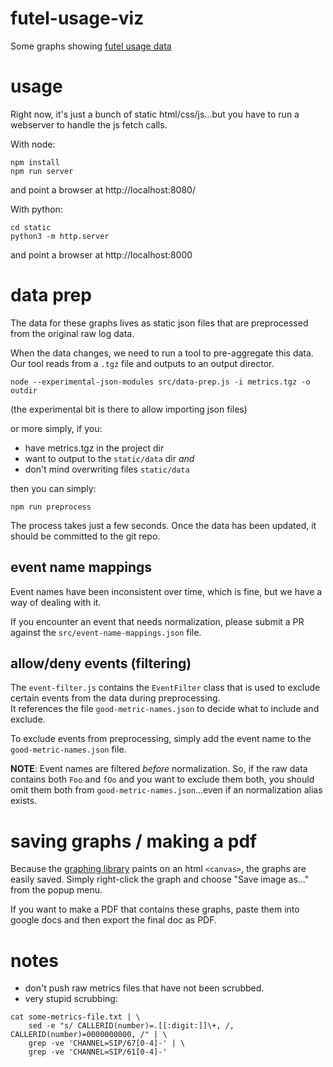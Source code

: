 # futel-usage-viz
Some graphs showing [futel usage data](https://breedx2.github.io/futel-usage-viz/static/)

# usage

Right now, it's just a bunch of static html/css/js...but you have to
run a webserver to handle the js fetch calls.

With node:
```
npm install
npm run server
```
and point a browser at http://localhost:8080/

With python:
```
cd static
python3 -m http.server
```
and point a browser at http://localhost:8000

# data prep

The data for these graphs lives as static json files that are preprocessed
from the original raw log data.

When the data changes, we need to run a tool to pre-aggregate this data.  
Our tool reads from a `.tgz` file and outputs to an output director.

```
node --experimental-json-modules src/data-prep.js -i metrics.tgz -o outdir
```
(the experimental bit is there to allow importing json files)

or more simply, if you:
* have metrics.tgz in the project dir
* want to output to the `static/data` dir *and*
* don't mind overwriting files `static/data`

then you can simply:
```
npm run preprocess
```

The process takes just a few seconds.  Once the data has been updated, it should
be committed to the git repo.

## event name mappings

Event names have been inconsistent over time, which is fine, but we have a way
of dealing with it.

If you encounter an event that needs normalization, please submit a PR against
the `src/event-name-mappings.json` file.

## allow/deny events (filtering)

The `event-filter.js` contains the `EventFilter` class that is used to
exclude certain events from the data during preprocessing.  
It references the file `good-metric-names.json` to decide what to include
and exclude.

To exclude events from preprocessing, simply add the event name to the
`good-metric-names.json` file.

**NOTE**: Event names are filtered _before_ normalization.  So, if the raw
data contains both `Foo` and `fOo` and you want to exclude them both, you should
omit them both from `good-metric-names.json`...even if an normalization alias
exists.

# saving graphs / making a pdf

Because the [graphing library](https://www.chartjs.org/) paints on an html
`<canvas>`, the graphs are easily saved.  Simply right-click the graph and choose
"Save image as..." from the popup menu.

If you want to make a PDF that contains these graphs, paste them into google
docs and then export the final doc as PDF.

# notes

* don't push raw metrics files that have not been scrubbed.  
* very stupid scrubbing:
```
cat some-metrics-file.txt | \
    sed -e "s/ CALLERID(number)=.[[:digit:]]\+, /, CALLERID(number)=0000000000, /" | \
    grep -ve 'CHANNEL=SIP/67[0-4]-' | \
    grep -ve 'CHANNEL=SIP/61[0-4]-'
```
